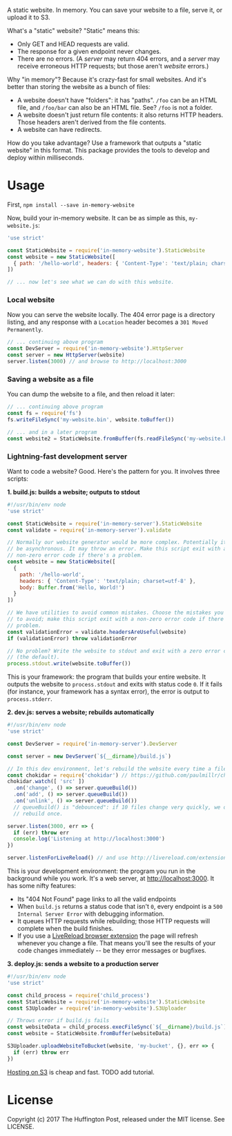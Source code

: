 A static website. In memory. You can save your website to a file, serve it, or
upload it to S3.

What's a "static" website? "Static" means this:

* Only GET and HEAD requests are valid.
* The response for a given endpoint never changes.
* There are no errors. (A _server_ may return 404 errors, and a _server_ may
  receive erroneous HTTP requests; but those aren't _website_ errors.)

Why "in memory"? Because it's crazy-fast for small websites. And it's better
than storing the website as a bunch of files:

* A website doesn't have "folders": it has "paths". `/foo` can be an HTML file,
  and `/foo/bar` can also be an HTML file. See? `/foo` is not a folder.
* A website doesn't just return file contents: it also returns HTTP headers.
  Those headers aren't derived from the file contents.
* A website can have redirects.

How do you take advantage? Use a framework that outputs a "static website" in
this format. This package provides the tools to develop and deploy within
milliseconds.

Usage
=====

First, `npm install --save in-memory-website`

Now, build your in-memory website. It can be as simple as this, `my-website.js`:

```javascript
'use strict'

const StaticWebsite = require('in-memory-website').StaticWebsite
const website = new StaticWebsite([
  { path: '/hello-world', headers: { 'Content-Type': 'text/plain; charset=utf-8' }, body: Buffer.from('Hello, World!') }
])

// ... now let's see what we can do with this website.
```

### Local website

Now you can serve the website locally. The 404 error page is a directory
listing, and any response with a `Location` header becomes a
`301 Moved Permanently`.

```javascript
// ... continuing above program
const DevServer = require('in-memory-website').HttpServer
const server = new HttpServer(website)
server.listen(3000) // and browse to http://localhost:3000
```

### Saving a website as a file

You can dump the website to a file, and then reload it later:

```javascript
// ... continuing above program
const fs = require('fs')
fs.writeFileSync('my-website.bin', website.toBuffer())

// ... and in a later program
const website2 = StaticWebsite.fromBuffer(fs.readFileSync('my-website.bin'))
```

### Lightning-fast development server

Want to code a website? Good. Here's the pattern for you. It involves three
scripts:

**1. build.js: builds a website; outputs to stdout**

```javascript
#!/usr/bin/env node
'use strict'

const StaticWebsite = require('in-memory-server').StaticWebsite
const validate = require('in-memory-server').validate

// Normally our website generator would be more complex. Potentially it will
// be asynchronous. It may throw an error. Make this script exit with a
// non-zero error code if there's a problem.
const website = new StaticWebsite([
  {
    path: '/hello-world',
    headers: { 'Content-Type': 'text/plain; charset=utf-8' },
    body: Buffer.from('Hello, World!')
  }
])

// We have utilities to avoid common mistakes. Choose the mistakes you want
// to avoid; make this script exit with a non-zero error code if there's a
// problem.
const validationError = validate.headersAreUseful(website)
if (validationError) throw validationError

// No problem? Write the website to stdout and exit with a zero error code
// (the default).
process.stdout.write(website.toBuffer())
```

This is your framework: the program that builds your entire website. It outputs
the website to `process.stdout` and exits with status code `0`. If it fails
(for instance, your framework has a syntax error), the error is output to
`process.stderr`.

**2. dev.js: serves a website; rebuilds automatically**

```javascript
#!/usr/bin/env node
'use strict'

const DevServer = require('in-memory-server').DevServer

const server = new DevServer(`${__dirname}/build.js`)

// In this dev environment, let's rebuild the website every time a file changes
const chokidar = require('chokidar') // https://github.com/paulmillr/chokidar
chokidar.watch([ 'src' ])
  .on('change', () => server.queueBuild())
  .on('add', () => server.queueBuild())
  .on('unlink', () => server.queueBuild())
  // queueBuild() is "debounced": if 10 files change very quickly, we only
  // rebuild once.

server.listen(3000, err => {
  if (err) throw err
  console.log('Listening at http://localhost:3000')
})

server.listenForLiveReload() // and use http://livereload.com/extensions/
```

This is your development environment: the program you run in the background
while you work. It's a web server, at
[http://localhost:3000](http://localhost:3000). It has some nifty features:

* Its "404 Not Found" page links to all the valid endpoints
* When `build.js` returns a status code that isn't `0`, every endpoint is a
  `500 Internal Server Error` with debugging information.
* It queues HTTP requests while rebuilding; those HTTP requests will complete
  when the build finishes.
* If you use a [LiveReload browser extension](http://livereload.com/extensions/)
  the page will refresh whenever you change a file. That means you'll see the
  results of your code changes immediately -- be they error messages or
  bugfixes.

**3. deploy.js: sends a website to a production server**

```javascript
#!/usr/bin/env node
'use strict'

const child_process = require('child_process')
const StaticWebsite = require('in-memory-website').StaticWebsite
const S3Uploader = require('in-memory-website').S3Uploader

// Throws error if build.js fails
const websiteData = child_process.execFileSync(`${__dirname}/build.js`)
const website = StaticWebsite.fromBuffer(websiteData)

S3Uploader.uploadWebsiteToBucket(website, 'my-bucket', {}, err => {
  if (err) throw err
})
```

[Hosting on S3](http://docs.aws.amazon.com/AmazonS3/latest/dev/WebsiteHosting.html)
is cheap and fast. TODO add tutorial.

License
=======

Copyright (c) 2017 The Huffington Post, released under the MIT license.
See LICENSE.
